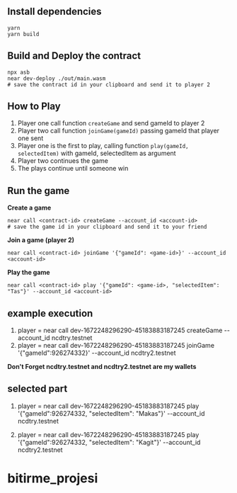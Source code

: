
## Install dependencies
```
yarn
yarn build
```


## Build and Deploy the contract
```
npx asb
near dev-deploy ./out/main.wasm
# save the contract id in your clipboard and send it to player 2
```


## How to Play

1. Player one call function `createGame` and send gameId to player 2
2. Player two call function `joinGame(gameId)` passing gameId that player one sent
3. Player one is the first to play, calling function `play(gameId, selectedItem)` with gameId, selectedItem as argument
4. Player two continues the game
5. The plays continue until someone win

## Run the game
**Create a game**
```
near call <contract-id> createGame --account_id <account-id> 
# save the game id in your clipboard and send it to your friend
```

**Join a game (player 2)**
```
near call <contract-id> joinGame '{"gameId": <game-id>}' --account_id <account-id> 
```

**Play the game**
```
near call <contract-id> play '{"gameId": <game-id>, "selectedItem": "Tas"}' --account_id <account-id>
```



## example execution

1. player =
near call dev-1672248296290-45183883187245 createGame --account_id ncdtry.testnet
2. player =
near call dev-1672248296290-45183883187245 joinGame '{"gameId":926274332}' --account_id ncdtry2.testnet

**Don't Forget ncdtry.testnet and ncdtry2.testnet are my wallets**

## selected part

1. player =
near call dev-1672248296290-45183883187245 play '{"gameId":926274332, "selectedItem": "Makas"}' --account_id ncdtry.testnet

2. player =
near call dev-1672248296290-45183883187245 play '{"gameId":926274332, "selectedItem": "Kagit"}' --account_id ncdtry2.testnet
# bitirme_projesi

